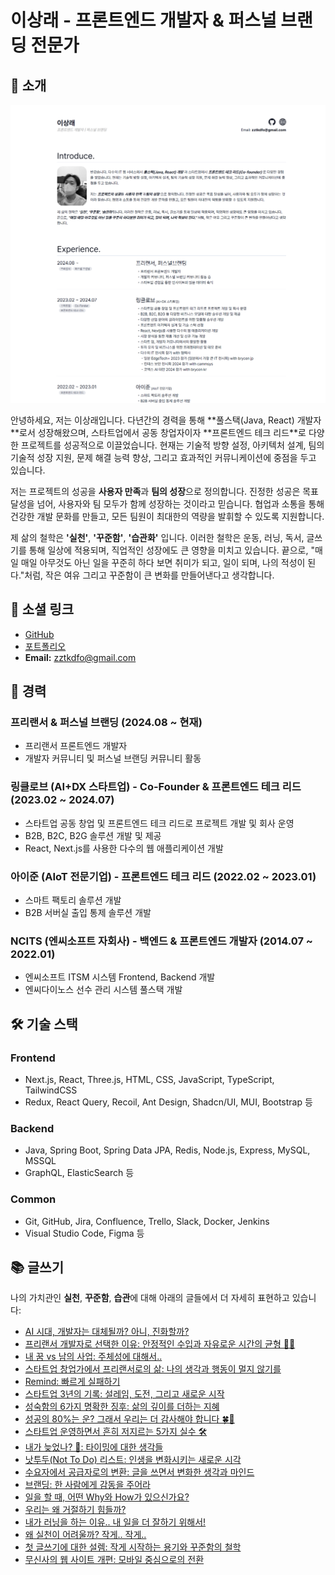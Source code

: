 # 이상래 - 프론트엔드 개발자 & 퍼스널 브랜딩 전문가

## 👋 소개

<p align="center">
  <img src="public/image.png" alt="이상래 이미지" width="600" />
</p>
안녕하세요, 저는 이상래입니다. 다년간의 경력을 통해 **풀스택(Java, React) 개발자**로서 성장해왔으며, 스타트업에서 공동 창업자이자 **프론트엔드 테크 리드**로 다양한 프로젝트를 성공적으로 이끌었습니다. 현재는 기술적 방향 설정, 아키텍처 설계, 팀의 기술적 성장 지원, 문제 해결 능력 향상, 그리고 효과적인 커뮤니케이션에 중점을 두고 있습니다.

저는 프로젝트의 성공을 **사용자 만족**과 **팀의 성장**으로 정의합니다. 진정한 성공은 목표 달성을 넘어, 사용자와 팀 모두가 함께 성장하는 것이라고 믿습니다. 협업과 소통을 통해 건강한 개발 문화를 만들고, 모든 팀원이 최대한의 역량을 발휘할 수 있도록 지원합니다.

제 삶의 철학은 **'실천'**, **'꾸준함'**, **'습관화'** 입니다. 이러한 철학은 운동, 러닝, 독서, 글쓰기를 통해 일상에 적용되며, 직업적인 성장에도 큰 영향을 미치고 있습니다. 끝으로, "매일 매일 아무것도 아닌 일을 꾸준히 하다 보면 취미가 되고, 일이 되며, 나의 적성이 된다."처럼, 작은 여유 그리고 꾸준함이 큰 변화를 만들어낸다고 생각합니다.

## 🔗 소셜 링크

- [GitHub](https://github.com/zztkdfo/)
- [포트폴리오](https://portfolio-zztkdfo.vercel.app/)
- **Email:** zztkdfo@gmail.com

## 💼 경력

### 프리랜서 & 퍼스널 브랜딩 (2024.08 ~ 현재)

- 프리랜서 프론트엔드 개발자
- 개발자 커뮤니티 및 퍼스널 브랜딩 커뮤니티 활동

### 링클로브 (AI+DX 스타트업) - Co-Founder & 프론트엔드 테크 리드 (2023.02 ~ 2024.07)

- 스타트업 공동 창업 및 프론트엔드 테크 리드로 프로젝트 개발 및 회사 운영
- B2B, B2C, B2G 솔루션 개발 및 제공
- React, Next.js를 사용한 다수의 웹 애플리케이션 개발

### 아이준 (AIoT 전문기업) - 프론트엔드 테크 리드 (2022.02 ~ 2023.01)

- 스마트 팩토리 솔루션 개발
- B2B 서버실 출입 통제 솔루션 개발

### NCITS (엔씨소프트 자회사) - 백엔드 & 프론트엔드 개발자 (2014.07 ~ 2022.01)

- 엔씨소프트 ITSM 시스템 Frontend, Backend 개발
- 엔씨다이노스 선수 관리 시스템 풀스택 개발

## 🛠 기술 스택

### Frontend

- Next.js, React, Three.js, HTML, CSS, JavaScript, TypeScript, TailwindCSS
- Redux, React Query, Recoil, Ant Design, Shadcn/UI, MUI, Bootstrap 등

### Backend

- Java, Spring Boot, Spring Data JPA, Redis, Node.js, Express, MySQL, MSSQL
- GraphQL, ElasticSearch 등

### Common

- Git, GitHub, Jira, Confluence, Trello, Slack, Docker, Jenkins
- Visual Studio Code, Figma 등

## 📚 글쓰기

나의 가치관인 **실천**, **꾸준함**, **습관**에 대해 아래의 글들에서 더 자세히 표현하고 있습니다:
- [AI 시대, 개발자는 대체될까? 아니, 진화할까?](https://disquiet.io/@zztkdfo/makerlog/ai-%EC%8B%9C%EB%8C%80-%EA%B0%9C%EB%B0%9C%EC%9E%90%EB%8A%94-%EB%8C%80%EC%B2%B4%EB%90%A0%EA%B9%8C-%EC%95%84%EB%8B%88-%EC%A7%84%ED%99%94%ED%95%A0%EA%B9%8C)
- [프리랜서 개발자로 선택한 이유: 안정적인 수입과 자유로운 시간의 균형 💼⏰](https://disquiet.io/@zztkdfo/makerlog/%ED%94%84%EB%A6%AC%EB%9E%9C%EC%84%9C-%EA%B0%9C%EB%B0%9C%EC%9E%90%EB%A1%9C-%EC%84%A0%ED%83%9D%ED%95%9C-%EC%9D%B4%EC%9C%A0-%EC%95%88%EC%A0%95%EC%A0%81%EC%9D%B8-%EC%88%98%EC%9E%85%EA%B3%BC-%EC%9E%90%EC%9C%A0%EB%A1%9C%EC%9A%B4-%EC%8B%9C%EA%B0%84%EC%9D%98-%EA%B7%A0%ED%98%95)
- [내 꿈 vs 남의 사업: 주체성에 대해서..](https://disquiet.io/@zztkdfo/makerlog/%EB%82%B4-%EA%BF%88-vs-%EB%82%A8%EC%9D%98-%EC%82%AC%EC%97%85)
- [스타트업 창업가에서 프리랜서로의 삶: 나의 생각과 행동이 멀지 않기를](https://disquiet.io/@zztkdfo/makerlog/%EC%8A%A4%ED%83%80%ED%8A%B8%EC%97%85-%EC%B0%BD%EC%97%85%EA%B0%80%EC%97%90%EC%84%9C-%ED%94%84%EB%A6%AC%EB%9E%9C%EC%84%9C%EB%A1%9C%EC%9D%98-%EC%82%B6)
- [Remind: 빠르게 실패하기](https://disquiet.io/@zztkdfo/makerlog/remind-%EB%B9%A0%EB%A5%B4%EA%B2%8C-%EC%8B%A4%ED%8C%A8%ED%95%98%EA%B8%B0)
- [스타트업 3년의 기록: 설레임, 도전, 그리고 새로운 시작](https://disquiet.io/@zztkdfo/makerlog/%EC%8A%A4%ED%83%80%ED%8A%B8%EC%97%85-3%EB%85%84%EC%9D%98-%EA%B8%B0%EB%A1%9D-%EC%84%A4%EB%A0%88%EC%9E%84-%EB%8F%84%EC%A0%84-%EA%B7%B8%EB%A6%AC%EA%B3%A0-%EC%83%88%EB%A1%9C%EC%9A%B4-%EC%8B%9C%EC%9E%91)
- [성숙함의 6가지 명확한 징후: 삶의 깊이를 더하는 지혜](https://disquiet.io/@zztkdfo/makerlog/%EC%84%B1%EC%88%99%ED%95%A8%EC%9D%98-6%EA%B0%80%EC%A7%80-%EB%AA%85%ED%99%95%ED%95%9C-%EC%A7%95%ED%9B%84-%EC%82%B6%EC%9D%98-%EA%B9%8A%EC%9D%B4%EB%A5%BC-%EB%8D%94%ED%95%98%EB%8A%94-%EC%A7%80%ED%98%9C)
- [성공의 80%는 운? 그래서 우리는 더 감사해야 합니다 🍀🙏](https://disquiet.io/@zztkdfo/makerlog/%EC%84%B1%EA%B3%B5%EC%9D%98-80-%EB%8A%94-%EC%9A%B4-%EA%B7%B8%EB%9E%98%EC%84%9C-%EC%9A%B0%EB%A6%AC%EB%8A%94-%EB%8D%94-%EA%B0%90%EC%82%AC%ED%95%B4%EC%95%BC-%ED%95%A9%EB%8B%88%EB%8B%A4)
- [스타트업 운영하면서 흔히 저지르는 5가지 실수 🛠️](https://disquiet.io/@zztkdfo/makerlog/%EC%8A%A4%ED%83%80%ED%8A%B8%EC%97%85-%EC%9A%B4%EC%98%81%ED%95%98%EB%A9%B4%EC%84%9C-%ED%9D%94%ED%9E%88-%EC%A0%80%EC%A7%80%EB%A5%B4%EB%8A%94-5%EA%B0%80%EC%A7%80-%EC%8B%A4%EC%88%98)
- [내가 늦었나? 🤔: 타이밍에 대한 생각들](https://disquiet.io/@zztkdfo/makerlog/%EB%82%B4%EA%B0%80-%EB%8A%A6%EC%97%88%EB%82%98-%ED%83%80%EC%9D%B4%EB%B0%8D%EC%97%90-%EB%8C%80%ED%95%9C-%EC%83%9D%EA%B0%81%EB%93%A4)
- [낫투두(Not To Do) 리스트: 인생을 변화시키는 새로운 시각](https://disquiet.io/@zztkdfo/makerlog/%EB%82%AB%ED%88%AC%EB%91%90-not-to-do-%EB%A6%AC%EC%8A%A4%ED%8A%B8-%EC%9D%B8%EC%83%9D%EC%9D%84-%EB%B3%80%ED%99%94%EC%8B%9C%ED%82%A4%EB%8A%94-%EC%83%88%EB%A1%9C%EC%9A%B4-%EC%8B%9C%EA%B0%81)
- [수요자에서 공급자로의 변환: 글을 쓰면서 변화한 생각과 마인드](https://disquiet.io/@zztkdfo/makerlog/%EC%88%98%EC%9A%94%EC%9E%90%EC%97%90%EC%84%9C-%EA%B3%B5%EA%B8%89%EC%9E%90%EB%A1%9C%EC%9D%98-%EB%B3%80%ED%99%98-%EA%B8%80%EC%9D%84-%EC%93%B0%EB%A9%B4%EC%84%9C-%EB%B3%80%ED%99%94%ED%95%9C-%EC%83%9D%EA%B0%81%EA%B3%BC-%EB%A7%88%EC%9D%B8%EB%93%9C)
- [브랜딩: 한 사람에게 감동을 주어라](https://disquiet.io/@zztkdfo/makerlog/%EB%B8%8C%EB%9E%9C%EB%94%A9-%ED%95%9C-%EC%82%AC%EB%9E%8C%EC%97%90%EA%B2%8C-%EA%B0%90%EB%8F%99%EC%9D%84-%EC%A3%BC%EC%96%B4%EB%9D%BC)
- [일을 할 때, 어떤 Why와 How가 있으신가요?](https://disquiet.io/@zztkdfo/makerlog/%EC%9D%BC%EC%9D%84-%ED%95%A0-%EB%95%8C-%EC%96%B4%EB%96%A4-why%EC%99%80-how%EA%B0%80-%EC%9E%88%EC%9C%BC%EC%8B%A0%EA%B0%80%EC%9A%94)
- [우리는 왜 거절하기 힘들까?](https://disquiet.io/@zztkdfo/makerlog/%EC%9A%B0%EB%A6%AC%EB%8A%94-%EC%99%9C-%EA%B1%B0%EC%A0%88%ED%95%98%EA%B8%B0-%ED%9E%98%EB%93%A4%EA%B9%8C)
- [내가 러닝을 하는 이유.. 내 일을 더 잘하기 위해서!](https://disquiet.io/@zztkdfo/makerlog/%EB%82%B4%EA%B0%80-%EB%9F%AC%EB%8B%9D%EC%9D%84-%ED%95%98%EB%8A%94-%EC%9D%B4%EC%9C%A0-%EB%82%B4-%EC%9D%BC%EC%9D%84-%EB%8D%94-%EC%9E%98%ED%95%98%EA%B8%B0-%EC%9C%84%ED%95%B4%EC%84%9C)
- [왜 실천이 어려울까? 작게.. 작게..](https://disquiet.io/@zztkdfo/makerlog/%EC%99%9C-%EC%8B%A4%EC%B2%9C%EC%9D%B4-%EC%96%B4%EB%A0%A4%EC%9A%B8%EA%B9%8C-%EC%9E%91%EA%B2%8C-%EC%9E%91%EA%B2%8C)
- [첫 글쓰기에 대한 설렘: 작게 시작하는 용기와 꾸준함의 철학](https://disquiet.io/@zztkdfo/makerlog/%EC%B2%AB-%EA%B8%80%EC%93%B0%EA%B8%B0%EC%97%90-%EB%8C%80%ED%95%9C-%EC%84%A4%EB%A0%88%EC%9E%84-%EC%9E%91%EA%B2%8C-%EC%8B%9C%EC%9E%91%ED%95%98%EB%8A%94-%EC%9A%A9%EA%B8%B0%EC%99%80-%EA%BE%B8%EC%A4%80%ED%95%A8%EC%9D%98-%EC%B2%A0%ED%95%99)
- [무신사의 웹 사이트 개편: 모바일 중심으로의 전환](https://disquiet.io/@zztkdfo/makerlog/%EB%AC%B4%EC%8B%A0%EC%82%AC%EC%9D%98-%EC%9B%B9%EC%82%AC%EC%9D%B4%ED%8A%B8-%EA%B0%9C%ED%8E%B8-%EB%AA%A8%EB%B0%94%EC%9D%BC-%EC%A4%91%EC%8B%AC%EC%9C%BC%EB%A1%9C%EC%9D%98-%EC%A0%84%ED%99%98)
